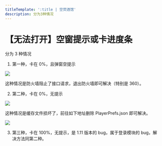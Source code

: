 ```yaml
---
titleTemplate: ':title | 空荧酒馆'
description: 分为3种情况
---
```


[文：【无法打开】空窗提示或卡进度条]: # 'https://support.qq.com/products/321980/faqs/99662'

# 【无法打开】空窗提示或卡进度条

分为 3 种情况

1. 第一种，卡在 0%，且弹窗空提示

![](/imgs/manual/launcherror/1.png)

这种情况是防火墙阻止了接口请求，退出防火墙即可解决（特别是 360）。

2. 第二种，卡在 0%，无提示

![](/imgs/manual/launcherror/2.jpeg)

这种情况是缓存文件损坏了，前往如下地址删除 PlayerPrefs.json 即可解决。

![](/imgs/manual/launcherror/3.png)

3. 第三种，卡在 100%，无提示，是 1.11 版本的 bug，属于登录模块的 bug，解决方法同第二种。
